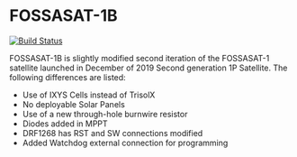# FOSSASAT-1B

[![Build Status](https://travis-ci.com/FOSSASystems/FOSSASAT-1B.svg?token=oTDDePyoDp2t3LxYnUYz&branch=master)](https://travis-ci.com/FOSSASystems/FOSSASAT-1B)

FOSSASAT-1B is slightly modified second iteration of the FOSSASAT-1 satellite launched in December of 2019 Second generation 1P Satellite. The following differences are listed:

- Use of IXYS Cells instead of TrisolX
- No deployable Solar Panels
- Use of a new through-hole burnwire resistor
- Diodes added in MPPT
- DRF1268 has RST and SW connections modified
- Added Watchdog external connection for programming

